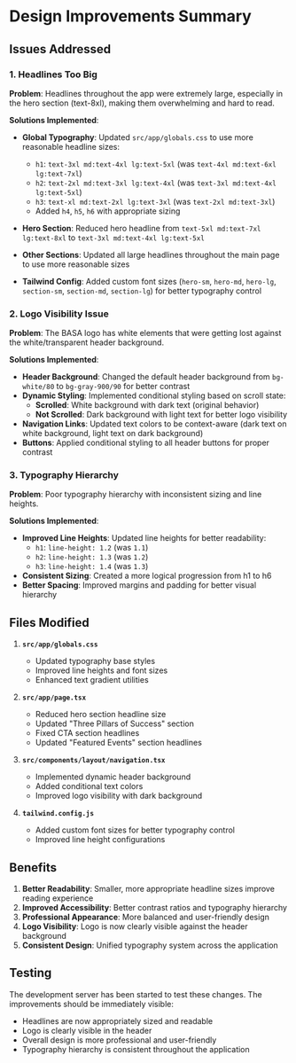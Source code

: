 # Design Improvements Summary

## Issues Addressed

### 1. Headlines Too Big
**Problem**: Headlines throughout the app were extremely large, especially in the hero section (text-8xl), making them overwhelming and hard to read.

**Solutions Implemented**:
- **Global Typography**: Updated `src/app/globals.css` to use more reasonable headline sizes:
  - `h1`: `text-3xl md:text-4xl lg:text-5xl` (was `text-4xl md:text-6xl lg:text-7xl`)
  - `h2`: `text-2xl md:text-3xl lg:text-4xl` (was `text-3xl md:text-4xl lg:text-5xl`)
  - `h3`: `text-xl md:text-2xl lg:text-3xl` (was `text-2xl md:text-3xl`)
  - Added `h4`, `h5`, `h6` with appropriate sizing

- **Hero Section**: Reduced hero headline from `text-5xl md:text-7xl lg:text-8xl` to `text-3xl md:text-4xl lg:text-5xl`
- **Other Sections**: Updated all large headlines throughout the main page to use more reasonable sizes
- **Tailwind Config**: Added custom font sizes (`hero-sm`, `hero-md`, `hero-lg`, `section-sm`, `section-md`, `section-lg`) for better typography control

### 2. Logo Visibility Issue
**Problem**: The BASA logo has white elements that were getting lost against the white/transparent header background.

**Solutions Implemented**:
- **Header Background**: Changed the default header background from `bg-white/80` to `bg-gray-900/90` for better contrast
- **Dynamic Styling**: Implemented conditional styling based on scroll state:
  - **Scrolled**: White background with dark text (original behavior)
  - **Not Scrolled**: Dark background with light text for better logo visibility
- **Navigation Links**: Updated text colors to be context-aware (dark text on white background, light text on dark background)
- **Buttons**: Applied conditional styling to all header buttons for proper contrast

### 3. Typography Hierarchy
**Problem**: Poor typography hierarchy with inconsistent sizing and line heights.

**Solutions Implemented**:
- **Improved Line Heights**: Updated line heights for better readability:
  - `h1`: `line-height: 1.2` (was `1.1`)
  - `h2`: `line-height: 1.3` (was `1.2`)
  - `h3`: `line-height: 1.4` (was `1.3`)
- **Consistent Sizing**: Created a more logical progression from h1 to h6
- **Better Spacing**: Improved margins and padding for better visual hierarchy

## Files Modified

1. **`src/app/globals.css`**
   - Updated typography base styles
   - Improved line heights and font sizes
   - Enhanced text gradient utilities

2. **`src/app/page.tsx`**
   - Reduced hero section headline size
   - Updated "Three Pillars of Success" section
   - Fixed CTA section headlines
   - Updated "Featured Events" section headlines

3. **`src/components/layout/navigation.tsx`**
   - Implemented dynamic header background
   - Added conditional text colors
   - Improved logo visibility with dark background

4. **`tailwind.config.js`**
   - Added custom font sizes for better typography control
   - Improved line height configurations

## Benefits

1. **Better Readability**: Smaller, more appropriate headline sizes improve reading experience
2. **Improved Accessibility**: Better contrast ratios and typography hierarchy
3. **Professional Appearance**: More balanced and user-friendly design
4. **Logo Visibility**: Logo is now clearly visible against the header background
5. **Consistent Design**: Unified typography system across the application

## Testing

The development server has been started to test these changes. The improvements should be immediately visible:
- Headlines are now appropriately sized and readable
- Logo is clearly visible in the header
- Overall design is more professional and user-friendly
- Typography hierarchy is consistent throughout the application 